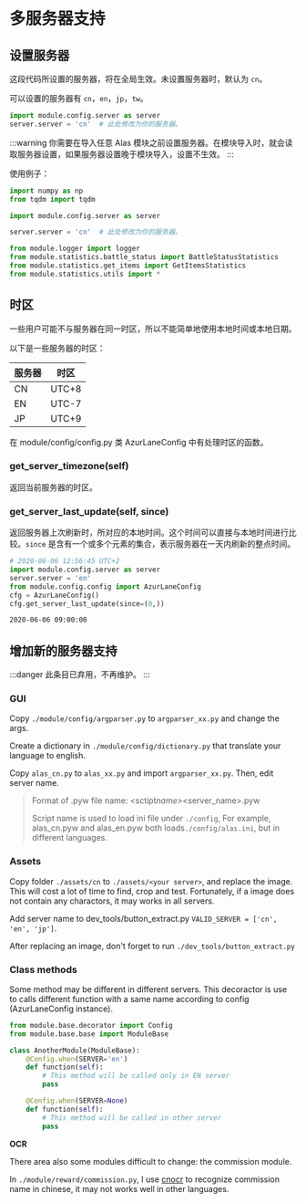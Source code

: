 # 多服务器支持

## 设置服务器

这段代码所设置的服务器，将在全局生效。未设置服务器时，默认为 `cn`。

可以设置的服务器有 `cn`，`en`，`jp`，`tw`。

```python
import module.config.server as server
server.server = 'cn'  # 此处修改为你的服务器。
```

:::warning
你需要在导入任意 Alas 模块之前设置服务器。在模块导入时，就会读取服务器设置，如果服务器设置晚于模块导入，设置不生效。
:::

使用例子：

```python
import numpy as np
from tqdm import tqdm

import module.config.server as server

server.server = 'cn'  # 此处修改为你的服务器。

from module.logger import logger
from module.statistics.battle_status import BattleStatusStatistics
from module.statistics.get_items import GetItemsStatistics
from module.statistics.utils import *
```

## 时区

一些用户可能不与服务器在同一时区，所以不能简单地使用本地时间或本地日期。

以下是一些服务器的时区：

| 服务器 | 时区 |
| ------ | -------- |
| CN     | UTC+8    |
| EN     | UTC-7    |
| JP     | UTC+9    |

在 module/config/config.py 类 AzurLaneConfig 中有处理时区的函数。

### get_server_timezone(self)

返回当前服务器的时区。

### get_server_last_update(self, since)

返回服务器上次刷新时，所对应的本地时间。这个时间可以直接与本地时间进行比较。`since` 是含有一个或多个元素的集合，表示服务器在一天内刷新的整点时间。

```python
# 2020-06-06 12:56:45 UTC+2
import module.config.server as server
server.server = 'en'
from module.config.config import AzurLaneConfig
cfg = AzurLaneConfig()
cfg.get_server_last_update(since=(0,))
```

```sh
2020-06-06 09:00:00
```

## 增加新的服务器支持

:::danger
此条目已弃用，不再维护。
:::

### GUI

Copy `./module/config/argparser.py` to `argparser_xx.py` and change the args.

Create a dictionary in `./module/config/dictionary.py` that translate your language to english.

Copy `alas_cn.py` to `alas_xx.py` and import `argparser_xx.py`. Then, edit server name.

> Format of .pyw file name: <sctipt*name>*<server_name>.pyw
>
> Script name is used to load ini file under `./config`, For example, alas_cn.pyw and alas_en.pyw both loads`./config/alas.ini`, but in different languages.

### Assets

Copy folder `./assets/cn` to `./assets/<your server>`, and replace the image. This will cost a lot of time to find, crop and test. Fortunately, if a image does not contain any charactors, it may works in all servers.

Add server name to dev_tools/button_extract.py `VALID_SERVER = ['cn', 'en', 'jp']`.

After replacing an image, don't forget to run `./dev_tools/button_extract.py`

### Class methods

Some method may be different in different servers. This decoractor is use to calls different function with a same name according to config (AzurLaneConfig instance).

```python
from module.base.decorator import Config
from module.base.base import ModuleBase

class AnotherModule(ModuleBase):
    @Config.when(SERVER='en')
    def function(self):
        # This method will be called only in EN server
        pass

    @Config.when(SERVER=None)
    def function(self):
        # This method will be called in other server
        pass
```

**OCR**

There area also some modules difficult to change: the commission module.

In `./module/reward/commission.py`, I use [cnocr](https://github.com/breezedeus/cnocr) to recognize commission name in chinese, it may not works well in other languages.
